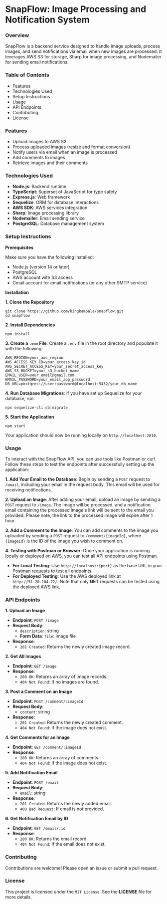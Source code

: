 # SnapFlow: Image Processing and Notification System


### Overview
SnapFlow is a backend service designed to handle image uploads, process images, and send notifications via email when new images are processed. It leverages AWS S3 for storage, Sharp for image processing, and Nodemailer for sending email notifications.

### Table of Contents
* Features
* Technologies Used
* Setup Instructions
* Usage
* API Endpoints
* Contributing
* License

### Features
* Upload images to AWS S3
* Process uploaded images (resize and format conversion)
* Notify users via email when an image is processed
* Add comments to images
* Retrieve images and their comments

### Technologies Used
* **Node.js**: Backend runtime
* **TypeScript**: Superset of JavaScript for type safety
* **Express.js**: Web framework
* **Sequelize**: ORM for database interactions
* **AWS SDK**: AWS services integration
* **Sharp**: Image processing library
* **Nodemailer**: Email sending service
* **PostgreSQL**: Database management system

### Setup Instructions
**Prerequisites**

Make sure you have the following installed:

* Node.js (version 14 or later)
* PostgreSQL
* AWS account with S3 access
* Gmail account for email notifications (or any other SMTP service)

**Installation**

**1. Clone the Repository**
```
git clone https://github.com/kingkampala/snapflow.git
cd snapflow
```
**2. Install Dependencies**
```
npm install
```
**3. Create a `.env` File**: Create a `.env` file in the root directory and populate it with the following:
```
AWS_REGION=your_aws_region
AWS_ACCESS_KEY_ID=your_access_key_id
AWS_SECRET_ACCESS_KEY=your_secret_access_key
AWS_S3_BUCKET=your_s3_bucket_name
EMAIL_USER=your_email@gmail.com
EMAIL_PASSWORD=your_email_app_password
DB_URL=postgres://user:password@localhost:5432/your_db_name
```
**4. Run Database Migrations**: If you have set up Sequelize for your database, run:
```
npx sequelize-cli db:migrate
```
**5. Start the Application**
```
npm start
```
Your application should now be running locally on `http://localhost:2810`.

### Usage
To interact with the SnapFlow API, you can use tools like Postman or curl. Follow these steps to test the endpoints after successfully setting up the application:

**1. Add Your Email to the Database**:
Begin by sending a `POST` request to `/email`, including your email in the request body. This email will be used for receiving notifications.

**2. Upload an Image**:
After adding your email, upload an image by sending a `POST` request to `/image`. The image will be processed, and a notification email containing the processed image's link will be sent to the email you provided. Please note, the link to the processed image will expire after 1 hour.

**3. Add a Comment to the Image**:
You can add comments to the image you uploaded by sending a `POST` request to `/comment/{imageId}`, where `{imageId}` is the ID of the image you wish to comment on.

**4. Testing with Postman or Browser**:
Once your application is running locally or deployed on AWS, you can test all API endpoints using Postman.

 * **For Local Testing**: Use `http://localhost:{port}` as the base URL in your Postman requests to test all endpoints.
 * **For Deployed Testing**: Use the AWS deployed link at `http://51.20.104.72/`. Note that only **GET** requests can be tested using the deployed AWS link.

### API Endpoints
**1. Upload an Image**
* **Endpoint**: `POST /image`
* **Request Body**:
  * `description`: string
  * **Form Data**: `file`: image file
* **Response**:
  * `201 Created`: Returns the newly created image record.

**2. Get All Images**
* **Endpoint**: `GET /image`
* **Response**:
  * `200 OK`: Returns an array of image records.
  * `404 Not Found`: If no images are found.

**3. Post a Comment on an Image**
* **Endpoint**: `POST /comment/:imageId`
* **Request Body**:
  * `content`: string
* **Response**:
  * `201 Created`: Returns the newly created comment.
  * `404 Not Found`: If the image does not exist.

**4. Get Comments for an Image**
* **Endpoint**: `GET /comment/:imageId`
* **Response**:
  * `200 OK`: Returns an array of comments.
  * `404 Not Found`: If the image does not exist.

**5. Add Notification Email**
* **Endpoint**: `POST /email`
* **Request Body**:
  * `email`: string
* **Response**:
  * `201 Created`: Returns the newly added email.
  * `400 Bad Request`: If email is not provided.

**6. Get Notification Email by ID**
* **Endpoint**: `GET /email/:id`
* **Response**:
  * `200 OK`: Returns the email record.
  * `404 Not Found`: If the email does not exist.

### Contributing
Contributions are welcome! Please open an issue or submit a pull request.

### License
This project is licensed under the `MIT License`. See the **LICENSE** file for more details.
